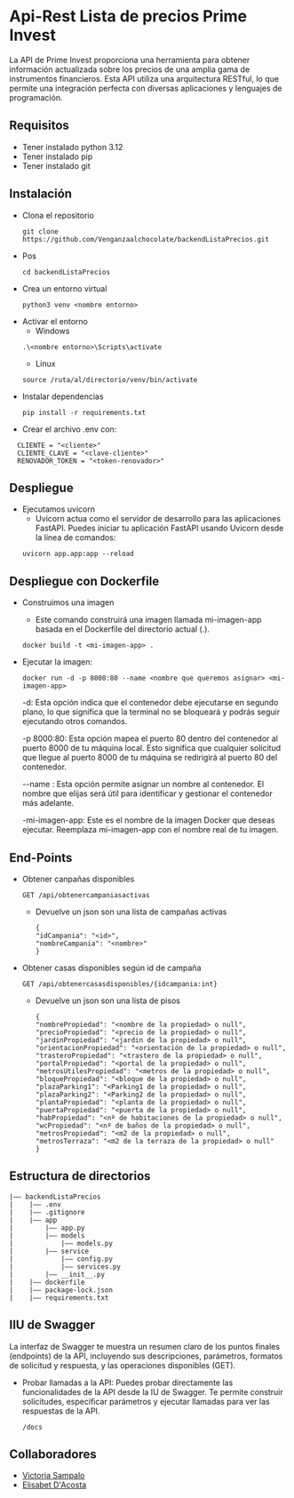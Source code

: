 Api-Rest Lista de precios Prime Invest
===
La API de Prime Invest proporciona una herramienta para obtener información actualizada sobre los precios de una amplia gama de instrumentos financieros. Esta API utiliza una arquitectura RESTful, lo que permite una integración perfecta con diversas aplicaciones y lenguajes de programación.

## Requisitos
- Tener instalado python 3.12
- Tener instalado pip
- Tener instalado git

## Instalación
- Clona el repositorio
  ```
  git clone https://github.com/Venganzaalchocolate/backendListaPrecios.git
  ```
- Pos
  ```
  cd backendListaPrecios
  ```
- Crea un entorno virtual
  ```
  python3 venv <nombre entorno>
  ```
- Activar el entorno
  - Windows
  ```
  .\<nombre entorno>\Scripts\activate
  ```
  - Linux
  ```
  source /ruta/al/directorio/venv/bin/activate
  ```
- Instalar dependencias
  ```
  pip install -r requirements.txt
  ```
- Crear el archivo .env con:
```
  CLIENTE = "<cliente>"
  CLIENTE_CLAVE = "<clave-cliente>"
  RENOVADOR_TOKEN = "<token-renovador>"
```

## Despliegue
- Ejecutamos uvicorn 
    -  Uvicorn actua como el servidor de desarrollo para las aplicaciones FastAPI. Puedes iniciar tu aplicación FastAPI usando Uvicorn desde la línea de comandos:
  ```
  uvicorn app.app:app --reload  
  ```

## Despliegue con Dockerfile
- Construimos una imagen  
  - Este comando construirá una imagen llamada mi-imagen-app basada en el Dockerfile del directorio actual (.).
  ```
  docker build -t <mi-imagen-app> . 
  ```
- Ejecutar la imagen: 
  ```
  docker run -d -p 8000:80 --name <nombre que queremos asignar> <mi-imagen-app>
  ```
  -d: Esta opción indica que el contenedor debe ejecutarse en segundo plano, lo que significa que la terminal no se bloqueará y podrás seguir ejecutando otros comandos.

  -p 8000:80: Esta opción mapea el puerto 80 dentro del contenedor al puerto 8000 de tu máquina local. Esto significa que cualquier solicitud que llegue al puerto 8000 de tu máquina se redirigirá al puerto 80 del contenedor.

  --name <nombre que queremos asignar>: Esta opción permite asignar un nombre al contenedor. El nombre que elijas será útil para identificar y gestionar el contenedor más adelante.
  
  -mi-imagen-app: Este es el nombre de la imagen Docker que deseas ejecutar. Reemplaza mi-imagen-app con el nombre real de tu imagen.


## End-Points
- Obtener canpañas disponibles
  ```
  GET /api/obtenercampaniasactivas
  ```
  - Devuelve un json son una lista de campañas activas
    ```
    {
    "idCampania": "<id>",
    "nombreCampania": "<nombre>"
    }
    ```
- Obtener casas disponibles según id de campaña 
  ```
  GET /api/obtenercasasdisponibles/{idcampania:int}
  ```
  - Devuelve un json son una lista de pisos
    ```
    {
    "nombrePropiedad": "<nombre de la propiedad> o null",
    "precioPropiedad": "<precio de la propiedad> o null",
    "jardinPropiedad": "<jardin de la propiedad> o null",
    "orientacionPropiedad": "<orientación de la propiedad> o null",
    "trasteroPropiedad": "<trastero de la propiedad> o null",
    "portalPropiedad": "<portal de la propiedad> o null",
    "metrosUtilesPropiedad": "<metros de la propiedad> o null",
    "bloquePropiedad": "<bloque de la propiedad> o null",
    "plazaParking1": "<Parking1 de la propiedad> o null",
    "plazaParking2": "<Parking2 de la propiedad> o null",
    "plantaPropiedad": "<planta de la propiedad> o null",
    "puertaPropiedad": "<puerta de la propiedad> o null",
    "habPropiedad": "<nº de habitaciones de la propiedad> o null",
    "wcPropiedad": "<nº de baños de la propiedad> o null",
    "metrosPropiedad": "<m2 de la propiedad> o null",
    "metrosTerraza": "<m2 de la terraza de la propiedad> o null"
    }
    ```

## Estructura de directorios
```
|—— backendListaPrecios
|    |—— .env
|    |—— .gitignore
|    |—— app
|        |—— app.py
|        |—— models
|            |—— models.py
|        |—— service
|            |—— config.py
|            |—— services.py
|        |—— __init__.py
|    |—— dockerfile
|    |—— package-lock.json
|    |—— requirements.txt

```

##  IIU de Swagger
La interfaz de Swagger te muestra un resumen claro de los puntos finales (endpoints) de la API, incluyendo sus descripciones, parámetros, formatos de solicitud y respuesta, y las operaciones disponibles (GET).

- Probar llamadas a la API: Puedes probar directamente las funcionalidades de la API desde la IU de Swagger. Te permite construir solicitudes, especificar parámetros y ejecutar llamadas para ver las respuestas de la API. 

  ```
  /docs
  ```


## Collaboradores
- [Victoria Sampalo](https://github.com/Victoria-Sampalo)
- [Elisabet D'Acosta ](https://github.com/Venganzaalchocolate/)
  

